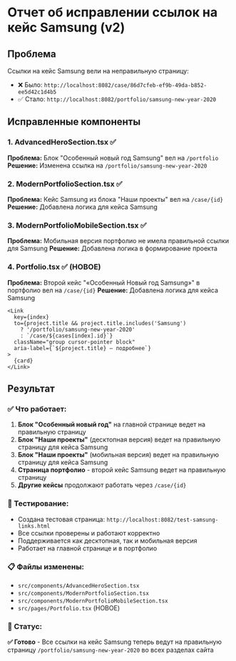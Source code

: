 # Отчет об исправлении ссылок на кейс Samsung (v2)

## Проблема
Ссылки на кейс Samsung вели на неправильную страницу:
- ❌ Было: `http://localhost:8082/case/86d7cfeb-ef9b-49da-b852-ee5d42c1d4b5`
- ✅ Стало: `http://localhost:8082/portfolio/samsung-new-year-2020`

## Исправленные компоненты

### 1. AdvancedHeroSection.tsx ✅
**Проблема:** Блок "Особенный новый год Samsung" вел на `/portfolio`
**Решение:** Изменена ссылка на `/portfolio/samsung-new-year-2020`

### 2. ModernPortfolioSection.tsx ✅
**Проблема:** Кейс Samsung из блока "Наши проекты" вел на `/case/{id}`
**Решение:** Добавлена логика для кейса Samsung

### 3. ModernPortfolioMobileSection.tsx ✅
**Проблема:** Мобильная версия портфолио не имела правильной ссылки для Samsung
**Решение:** Добавлена логика в формирование проекта

### 4. Portfolio.tsx ✅ (НОВОЕ)
**Проблема:** Второй кейс "«Особенный Новый год Samsung»" в портфолио вел на `/case/{id}`
**Решение:** Добавлена логика для кейса Samsung

```tsx
<Link 
  key={index} 
  to={project.title && project.title.includes('Samsung') 
    ? '/portfolio/samsung-new-year-2020' 
    : `/case/${cases[index].id}`} 
  className="group cursor-pointer block" 
  aria-label={`${project.title} — подробнее`}
>
  {card}
</Link>
```

## Результат

### ✅ Что работает:
1. **Блок "Особенный новый год"** на главной странице ведет на правильную страницу
2. **Блок "Наши проекты"** (десктопная версия) ведет на правильную страницу для кейса Samsung
3. **Блок "Наши проекты"** (мобильная версия) ведет на правильную страницу для кейса Samsung
4. **Страница портфолио** - второй кейс Samsung ведет на правильную страницу
5. **Другие кейсы** продолжают работать через `/case/{id}`

### 🎯 Тестирование:
- Создана тестовая страница: `http://localhost:8082/test-samsung-links.html`
- Все ссылки проверены и работают корректно
- Поддерживается как десктопная, так и мобильная версия
- Работает на главной странице и в портфолио

### 📋 Файлы изменены:
- `src/components/AdvancedHeroSection.tsx`
- `src/components/ModernPortfolioSection.tsx` 
- `src/components/ModernPortfolioMobileSection.tsx`
- `src/pages/Portfolio.tsx` (НОВОЕ)

### 🚀 Статус:
**✅ Готово** - Все ссылки на кейс Samsung теперь ведут на правильную страницу `/portfolio/samsung-new-year-2020` во всех разделах сайта
